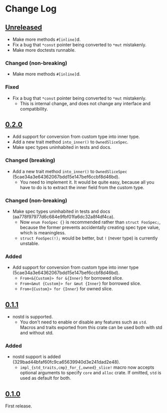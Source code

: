 # Change Log

## [Unreleased]

* Make more methods `#[inline]`d.
* Fix a bug that `*const` pointer being converted to `*mut` mistakenly.
* Make more doctests runnable.

### Changed (non-breaking)

* Make more methods `#[inline]`d.

### Fixed

* Fix a bug that `*const` pointer being converted to `*mut` mistakenly.
    + This is internal change, and does not change any interface and compatibility.

## [0.2.0]

* Add support for conversion from custom type into inner type.
* Add a new trait method `into_inner()` to `OwnedSliceSpec`.
* Make spec types uninhabited in tests and docs.

### Changed (breaking)

* Add a new trait method `into_inner()` to `OwnedSliceSpec`
  (5cae34a3e64362067bdd15e147bef6ccbf8d46bd).
    + You need to implement it. It would be quite easy, because all you have to do is to extract the
      inner field from the custom type.

### Changed (non-breaking)

* Make spec types uninhabited in tests and docs (aa778f97977d6c684e9fbf01fa6dc32a8f4df4ca).
    + Now `enum FooSpec {}` is recommended rather than `struct FooSpec;`, because the former
      prevents accidentally creating spec type value, which is meaningless.
    + `struct FooSpec(!);` would be better, but `!` (never type) is currently unstable.

### Added

* Add support for conversion from custom type into inner type
  (5cae34a3e64362067bdd15e147bef6ccbf8d46bd).
    + `From<&{Custom}> for &{Inner}` for borrowed slice.
    + `From<&mut {Custom}> for &mut {Inner}` for borrowed slice.
    + `From<{Custom}> for {Inner}` for owned slice.

## [0.1.1]

* nostd is supported.
    + You don't need to enable or disable any features such as `std`.
      Macros and traits exported from this crate can be used both with std and without std.

### Added

* nostd support is added (329bad44bfaf60fc9ca65639940d3e241dad2e48).
    * `impl_{std_traits,cmp}_for_{,owned}_slice!` macro now accepts optional arguments to specify
      `core` and `alloc` crate.
      If omitted, `std` is used as default for both.

## [0.1.0]

First release.

[Unreleased]: <https://github.com/lo48576/validated-slice/compare/v0.2.0...develop>
[0.2.0]: <https://github.com/lo48576/validated-slice/releases/tag/v0.2.0>
[0.1.1]: <https://github.com/lo48576/validated-slice/releases/tag/v0.1.1>
[0.1.0]: <https://github.com/lo48576/validated-slice/releases/tag/v0.1.0>
